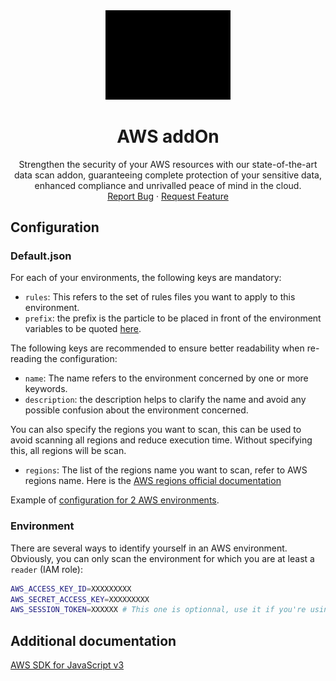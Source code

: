 <div align="center">
    <a href="https://www.kexa.io/addOn/aws">
        <img src="../../images/aws-logo.png" alt="Logo" width="200">
    </a>

# AWS addOn

  <p align="center">
    Strengthen the security of your AWS resources with our state-of-the-art data scan addon, guaranteeing complete protection of your sensitive data, enhanced compliance and unrivalled peace of mind in the cloud.
    <br />
    <a href="https://github.com/kexa-io/Kexa/issues">Report Bug</a>
    ·
    <a href="https://github.com/kexa-io/Kexa/issues">Request Feature</a>
  </p>
</div>

## Configuration

### Default.json

For each of your environments, the following keys are mandatory:

- `rules`: This refers to the set of rules files you want to apply to this environment.
- `prefix`: the prefix is the particle to be placed in front of the environment variables to be quoted [here](#environment).

The following keys are recommended to ensure better readability when re-reading the configuration:

- `name`: The name refers to the environment concerned by one or more keywords.
- `description`: the description helps to clarify the name and avoid any possible confusion about the environment concerned.

You can also specify the regions you want to scan, this can be used to avoid scanning all regions and reduce execution time. Without specifying this, all regions will be scan.

- `regions`: The list of the regions name you want to scan, refer to AWS regions name. Here is the [AWS regions official documentation](https://docs.aws.amazon.com/AmazonRDS/latest/UserGuide/Concepts.RegionsAndAvailabilityZones.html)

Example of [configuration for 2 AWS environments](../../config/demo/aws.default.json).

### Environment

There are several ways to identify yourself in an AWS environment. Obviously, you can only scan the environment for which you are at least a `reader` (IAM role):

```bash
AWS_ACCESS_KEY_ID=XXXXXXXXX  
AWS_SECRET_ACCESS_KEY=XXXXXXXXX
AWS_SESSION_TOKEN=XXXXXX # This one is optionnal, use it if you're using temporary credentials (IAM role)
```

## Additional documentation

[AWS SDK for JavaScript v3](https://docs.aws.amazon.com/sdk-for-javascript/v3/developer-guide/getting-started-nodejs.html)
